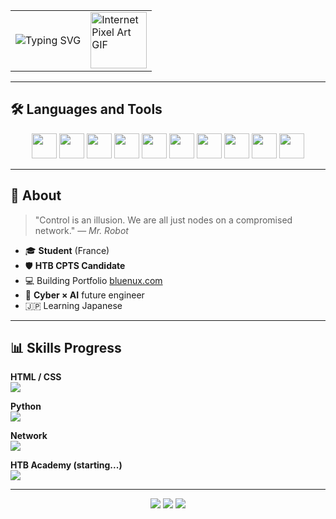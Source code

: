 <p align="center">
  <table>
    <tr>
      <td style="border: none;">
        <img src="https://readme-typing-svg.demolab.com?font=Fira+Code&size=20&pause=1000&center=true&vCenter=true&width=440&lines=Cybersecurity+×+AI+Engineer+%E2%9A%94%EF%B8%8F" alt="Typing SVG" />
      </td>
      <td style="border: none; vertical-align: middle;">
        <img src="https://media.tenor.com/rz6HPAb5wCAAAAAj/internet-dial-up.gif" width="90" alt="Internet Pixel Art GIF"/>
      </td>
    </tr>
  </table>
</p>

---

## 🛠️ Languages and Tools

<p align="center">
  <img src="https://cdn.jsdelivr.net/gh/devicons/devicon/icons/python/python-original.svg" width="40" />
  <img src="https://cdn.jsdelivr.net/gh/devicons/devicon/icons/bash/bash-original.svg" width="40" />
  <img src="https://cdn.jsdelivr.net/gh/devicons/devicon/icons/linux/linux-original.svg" width="40" />
  <img src="https://cdn.jsdelivr.net/gh/devicons/devicon/icons/vscode/vscode-original.svg" width="40" />
  <img src="https://cdn.jsdelivr.net/gh/devicons/devicon/icons/html5/html5-original.svg" width="40" />
  <img src="https://cdn.jsdelivr.net/gh/devicons/devicon/icons/css3/css3-original.svg" width="40" />
  <img src="https://cdn.jsdelivr.net/gh/devicons/devicon/icons/javascript/javascript-original.svg" width="40" />
  <img src="https://cdn.jsdelivr.net/gh/devicons/devicon/icons/github/github-original.svg" width="40" />
  <img src="https://encrypted-tbn0.gstatic.com/images?q=tbn:ANd9GcQhs6oJRGZG2suzcDhW-iLWdYaMwJw3rllNyQ&s" width="40" />
  <img src="https://whatthelogo.com/storage/logos/kali-linux-270621.png" width="40" />
</p>

---

## 🧠 About

> "Control is an illusion. We are all just nodes on a compromised network." — *Mr. Robot*

- 🎓 **Student** (France)  
- 🛡️ **HTB CPTS Candidate**  
- 💻 Building Portfolio [bluenux.com](https://bluenux.com)  
- 🤖 **Cyber × AI** future engineer  
- 🇯🇵 Learning Japanese  

---

## 📊 Skills Progress

**HTML / CSS**  
![](https://geps.dev/progress/100?successColor=00FF00&warningColor=FFFF00&dangerColor=FF0000)

**Python**  
![](https://geps.dev/progress/80?successColor=00FF00&warningColor=FFFF00&dangerColor=FF0000)

**Network**  
![](https://geps.dev/progress/50?successColor=00FF00&warningColor=FFFF00&dangerColor=FF0000)

**HTB Academy (starting...)**  
![](https://geps.dev/progress/10?successColor=00FF00&warningColor=FFFF00&dangerColor=FF0000)

---

<p align="center">
  <a href="https://discord.com/users/799730579594674226"><img src="https://img.shields.io/badge/-@bluenux-black?style=for-the-badge&logo=discord&logoColor=red"></a>
  <a href="https://bluenux.com"><img src="https://img.shields.io/badge/-bluenux.com-black?style=for-the-badge&logo=firefoxbrowser&logoColor=orange"></a>
  <a href="https://github.com/bluenuxdev"><img src="https://img.shields.io/badge/-GitHub-black?style=for-the-badge&logo=github"></a>
</p>
